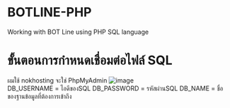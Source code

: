 # BOTLINE-PHP
Working with BOT Line using PHP SQL language



# ขั้นตอนการกำหนดเชื่อมต่อไฟล์ SQL
ผมใช้ nokhosting จะใช่ PhpMyAdmin
![image](https://github.com/user-attachments/assets/67070d85-9104-41b1-9799-b1092ddd81b0)<br>
DB_USERNAME = ไอดีของSQL
DB_PASSWORD = รหัสผ่านSQL
DB_NAME = ชื่อของฐานข้อมูลที่ต้องการเข้าถึง
